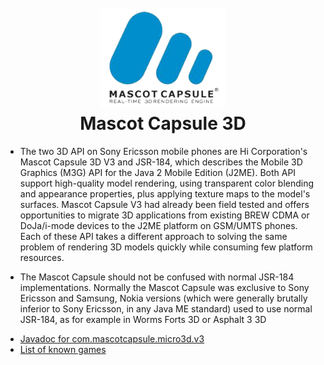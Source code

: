 <h1 align="center">
  <br>
  <img src="Mascot_capsule_3d.png" alt="Mascot Capsule 3D" width="200"></a>
  <br>
  Mascot Capsule 3D
  <br>
</h1>

* The two 3D API on Sony Ericsson mobile phones are Hi Corporation's Mascot Capsule 3D V3 and JSR-184, which describes the Mobile 3D Graphics (M3G) API for the Java 2 Mobile Edition (J2ME). Both API support high-quality model rendering, using transparent color blending and appearance properties, plus applying texture maps to the model's surfaces. Mascot Capsule V3 had already been field tested and offers opportunities to migrate 3D applications from existing BREW CDMA or DoJa/i-mode devices to the J2ME platform on GSM/UMTS phones. Each of these API takes a different approach to solving the same problem of rendering 3D models quickly while consuming few platform resources.

* The Mascot Capsule should not be confused with normal JSR-184 implementations. Normally the Mascot Capsule was exclusive to Sony Ericsson and Samsung, Nokia versions (which were generally brutally inferior to Sony Ericsson, in any Java ME standard) used to use normal JSR-184, as for example in Worms Forts 3D or Asphalt 3 3D

 - [Javadoc for com.mascotcapsule.micro3d.v3](https://j2me-preservation.github.io/MascotCapsule/javadoc/)
 - [List of known games](https://github.com/j2me-preservation/MascotCapsule/wiki/List-of-known-games)

